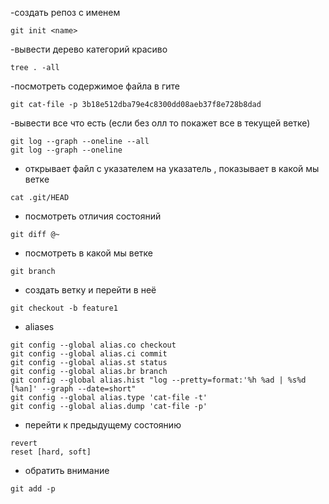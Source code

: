 
-создать репоз с именем
~~~
git init <name> 
~~~

-вывести дерево категорий красиво
~~~
tree . -all
~~~

-посмотреть содержимое файла в гите
~~~
git cat-file -p 3b18e512dba79e4c8300dd08aeb37f8e728b8dad
~~~

-вывести все что есть (если без олл то покажет все в текущей ветке)
~~~
git log --graph --oneline --all
git log --graph --oneline
~~~
- открывает файл с указателем на указатель , показывает в какой мы ветке
~~~
cat .git/HEAD
~~~
- посмотреть отличия состояний 
~~~
git diff @~
~~~

- посмотреть в какой мы ветке
~~~
git branch
~~~

- создать ветку и перейти в неё
~~~
git checkout -b feature1
~~~
- aliases
~~~
git config --global alias.co checkout
git config --global alias.ci commit
git config --global alias.st status
git config --global alias.br branch
git config --global alias.hist "log --pretty=format:'%h %ad | %s%d [%an]' --graph --date=short"
git config --global alias.type 'cat-file -t'
git config --global alias.dump 'cat-file -p'
~~~

- перейти к предыдущему состоянию
~~~
revert 
reset [hard, soft]
~~~


- обратить внимание
~~~
git add -p
~~~




